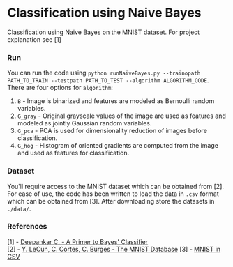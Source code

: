 # Classification using Naive Bayes

Classification using Naive Bayes on the MNIST dataset. For project explanation see [1]

### Run

You can run the code using `python runNaiveBayes.py --trainopath PATH_TO_TRAIN --testpath PATH_TO_TEST --algorithm ALGORITHM_CODE`. There are four options for `algorithm`:  
1. `B` - Image is binarized and features are modeled as Bernoulli random variables.
2. `G_gray` - Original grayscale values of the image are used as features and modeled as jointly Gaussian random variables.
3. `G_pca` - PCA is used for dimensionality reduction of images before classification.
4. `G_hog` - Histogram of oriented gradients are computed from the image and used as features for classification.

### Dataset

You'll require access to the MNIST dataset which can be obtained from [2]. For ease of use, the code has been written to load the data in `.csv` format which can be obtained from [3]. After downloading store the datasets in `./data/`.

### References

[1] - [Deepankar C. - A Primer to Bayes' Classifier](https://deepankarc.github.io/2020/02/04/infogan/)  
[2] - [Y. LeCun, C. Cortes, C. Burges - The MNIST Database](http://yann.lecun.com/exdb/mnist/)
[3] - [MNIST in CSV](https://www.kaggle.com/oddrationale/mnist-in-csv)
